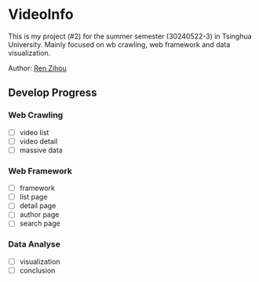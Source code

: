 # VideoInfo

This is my project (#2) for the summer semester (30240522-3) in Tsinghua University. Mainly focused on wb crawling, web framework and data visualization.

Author: [Ren Zihou](https://github.com/RenZihou)

## Develop Progress

### Web Crawling

- [ ] video list
- [ ] video detail
- [ ] massive data

### Web Framework

- [ ] framework
- [ ] list page
- [ ] detail page
- [ ] author page
- [ ] search page

### Data Analyse

- [ ] visualization
- [ ] conclusion
